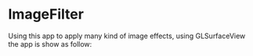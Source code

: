 # ImageFilter
Using this app to apply many kind of image effects, using GLSurfaceView
the app is show as follow:

